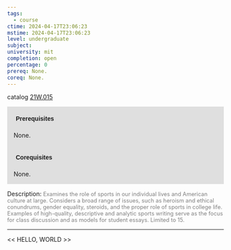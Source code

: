 ```yaml
---
tags:
  - course
ctime: 2024-04-17T23:06:23
mstime: 2024-04-17T23:06:23
level: undergraduate
subject: 
university: mit
completion: open
percentage: 0
prereq: None.
coreq: None.
---
```


catalog [21W.015](http://student.mit.edu/catalog/m21Wa.html#21W.015)

<span style="display: block; padding: 15px; background-color: rgb(100, 100, 100, 0.2);"><font id="m_prereq2646_0" style="display: block; font-family: Arial, sans-serif; font-weight: bold; padding: 5px">Prerequisites</font><br><span id="prereq2646_0">None.</span></span>
<span style="display: block; padding: 15px; background-color: rgb(100, 100, 100, 0.2);"><font id="m_coreq2646_0" style="display: block; font-family: Arial, sans-serif; font-weight: bold; padding: 5px">Corequisites</font><br><span id="coreq2646_0">None.</span></span>

<font style="">Description:</font>
<font style="color: grey; font-size: 0.8rem;">Examines the role of sports in our individual lives and American culture at large. Considers a broad range of issues, such as heroism and ethical conundrums, gender equality, steroids, and the proper role of sports in college life. Examples of high-quality, descriptive and analytic sports writing serve as the focus for class discussion and as models for student essays. Limited to 15.</font>



---

<< HELLO, WORLD >>
